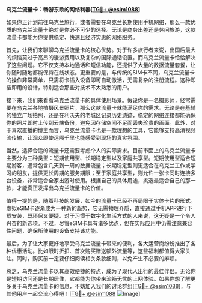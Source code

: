 **乌克兰流量卡：畅游东欧的网络利器[[TG💪+ @esim1088](https://t.me/s/esim1088)]**

如果你正计划前往乌克兰旅行，或者需要在乌克兰长期使用手机网络，那么一款优质的乌克兰流量卡绝对是你必不可少的选择。无论是商务出差还是休闲旅游，这款流量卡都能为你提供稳定、快速且经济实惠的网络服务。

首先，让我们来聊聊乌克兰流量卡的核心优势。对于许多旅行者来说，出国后最大的烦恼莫过于高昂的漫游费用以及复杂的国际通话设置。而乌克兰流量卡恰恰解决了这些问题。它不仅支持本地通话和短信功能，还提供了大量的数据流量套餐，让你随时随地都能保持在线状态。更重要的是，与传统的SIM卡不同，乌克兰流量卡的操作非常简单，只需将卡插入设备即可自动激活，无需复杂的注册流程。这种即插即用的设计，特别适合那些对技术不太熟悉的用户。

接下来，我们来看看乌克兰流量卡的具体使用场景。假设你是一名摄影师，经常需要在乌克兰各地拍摄风景照片，那么这款流量卡就能满足你的需求。无论是在基辅的独立广场拍照，还是在利沃夫的老城区记录历史遗迹，稳定的网络连接都能确保你的照片即时上传到云端备份，避免因存储空间不足而丢失珍贵的画面。此外，对于喜欢直播的博主而言，乌克兰流量卡也是一款理想的工具，它能够支持高清视频流传输，让观众即使远隔千里也能感受到现场的真实氛围。

当然，选择合适的流量卡还需要考虑个人的实际需求。目前市面上的乌克兰流量卡主要分为三种类型：短期使用型、长期稳定型以及家庭共享型。短期使用型适合短期游客，通常包含几天到一周的数据流量；长期稳定型则更适合在乌克兰工作或学习的朋友，提供更长周期的服务期限；至于家庭共享型，则允许一张卡同时连接多台设备，非常适合全家出游时使用。根据自己的具体用途，挑选最适合自己的那一款，才能真正发挥出乌克兰流量卡的价值。

值得一提的是，随着科技的发展，如今的流量卡已经不再局限于实体卡片的形式。虚拟eSIM卡逐渐成为一种新的趋势，它无需物理介质，直接通过手机APP进行下载安装，既环保又便捷。对于习惯于数字化生活方式的人来说，这无疑是一个令人兴奋的新选项。不过，尽管eSIM卡具有诸多优点，但在实际应用中仍需注意兼容性问题，确保所使用的设备支持该功能。

最后，为了让大家更好地享受乌克兰流量卡带来的便利，各大运营商纷纷推出了各种优惠活动。比如限时折扣、首次购买赠送额外流量等，这些福利都值得大家关注。同时，购买前一定要仔细阅读相关条款细则，以免产生不必要的麻烦。

总之，乌克兰流量卡以其高效便捷的特点，成为了现代人出行的最佳伴侣。无论你是短期访问还是长期居住，它都能为你带来流畅无忧的上网体验。如果你想了解更多关于乌克兰流量卡的信息，不妨加入我们的讨论群组[[TG💪+ @esim1088](https://t.me/s/esim1088)]，与其他用户一起交流心得吧！[[TG💪+ @esim1088](https://t.me/s/esim1088) ![Image](https://i.postimg.cc/4NQfJmqS/Snipaste-2025-05-13-00-14-12.png)]